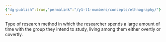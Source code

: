 ```yaml
---
{"dg-publish":true,"permalink":"/y1-t1-numbers/concepts/ethnography/"}
---
```


Type of research method in which the researcher spends a large amount of time with the group they intend to study, living among them either overtly or covertly.